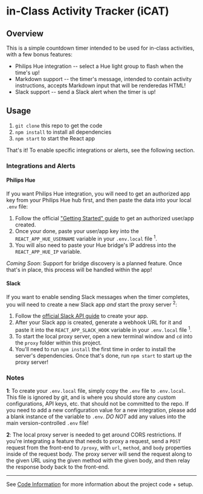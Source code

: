 # in-Class Activity Tracker (iCAT)

## Overview

This is a simple countdown timer intended to be used for in-class activities, with a few bonus features:

- Philips Hue integration -- select a Hue light group to flash when the time's up!
- Markdown support -- the timer's message, intended to contain activity instructions, accepts Markdown input that will be renderedas HTML!
- Slack support -- send a Slack alert when the timer is up!

## Usage

1.  `git clone` this repo to get the code
1.  `npm install` to install all dependencies
1.  `npm start` to start the React app

That's it! To enable specific integrations or alerts, see the following section.

### Integrations and Alerts

#### Philips Hue

If you want Philips Hue integration, you will need to get an authorized app key from your Philips Hue hub first, and then paste the data into your local `.env` file:

1.  Follow the official ["Getting Started" guide](https://developers.meethue.com/develop/get-started-2/) to get an authorized user/app created.
1.  Once your done, paste your user/app key into the `REACT_APP_HUE_USERNAME` variable in your `.env.local` file <sup>1</sup>.
1.  You will also need to paste your Hue bridge's IP address into the `REACT_APP_HUE_IP` variable.

_Coming Soon_: Support for bridge discovery is a planned feature. Once that's in place, this process will be handled within the app!

#### Slack

If you want to enable sending Slack messages when the timer completes, you will need to create a new Slack app _and_ start the proxy server <sup>2</sup>:

1. Follow the [official Slack API guide](https://api.slack.com/messaging) to create your app.
1. After your Slack app is created, generate a webhook URL for it and paste it into the `REACT_APP_SLACK_HOOK` variable in your `.env.local` file <sup>1</sup>.
1. To start the local proxy server, open a new terminal window and `cd` into the `proxy` folder within this project.
1. You'll need to run `npm install` the first time in order to install the server's dependencies. Once that's done, run `npm start` to start up the proxy server!

### Notes

**1**: To create your `.env.local` file, simply copy the `.env` file to `.env.local`. This file is ignored by git, and is where you should store any custom configurations, API keys, etc. that should not be committed to the repo. If you need to add a new configuration value for a new integration, please add a blank instance of the variable to `.env`. _DO NOT_ add any values into the main version-controlled `.env` file!

**2**: The local proxy server is needed to get around CORS restrictions. If you're integrating a feature that needs to proxy a request, send a `POST` request from the front-end to `/proxy`, with `url`, `method`, and `body` properties inside of the request body. The proxy server will send the request along to the given URL using the given method with the given body, and then relay the response body back to the front-end.

---

See [Code Information](CODE-INFO.md) for more information about the project code + setup.
